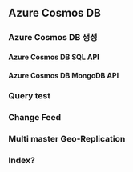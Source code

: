 ## Azure Cosmos DB


### Azure Cosmos DB 생성 

#### Azure Cosmos DB SQL API

#### Azure Cosmos DB MongoDB API


### Query test


### Change Feed


### Multi master Geo-Replication


### Index?